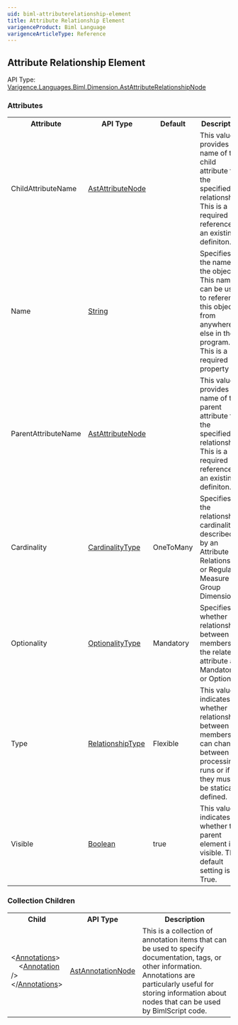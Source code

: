 ```yaml
---
uid: biml-attributerelationship-element
title: Attribute Relationship Element
varigenceProduct: Biml Language
varigenceArticleType: Reference
---
```

## Attribute Relationship Element<div class="AssemblyInfoGroup"><div class="CrossReferenceGroup"><div class="CrossReferenceHeader">API Type:</div><div class="CrossReferenceValue"><a href="../api-reference/Varigence.Languages.Biml.Dimension.AstAttributeRelationshipNode.html">Varigence.Languages.Biml.Dimension.AstAttributeRelationshipNode</a></div></div></div><div class="AttributeGroup"><h3>Attributes</h3><table id="AttributeList" class="AttributeList"><tbody><tr><th class="AttributeNameColumnHeader">Attribute</th><th class="AttributeTypeColumnHeader">API Type</th><th class="AttributeDefaultColumnHeader">Default</th><th class="AttributeSummaryColumnHeader">Description</th></tr><tr class="ad0"><td class="AttributeName">ChildAttributeName</td><td class="AttributeType"><a href="../api-reference/Varigence.Languages.Biml.Dimension.AstAttributeNode.html">AstAttributeNode</a></td><td class="AttributeDefault">&nbsp;</td><td class="AttributeSummary"><div class ="SummaryItem">This value provides the name of the child attribute for the specified relationship.</div> This is a required reference to an existing definiton.</td></tr><tr class="ad1"><td class="AttributeName">Name</td><td class="AttributeType"><a href="https://msdn.microsoft.com/en-us/library/System.String.aspx">String</a></td><td class="AttributeDefault">&nbsp;</td><td class="AttributeSummary"><div class ="SummaryItem">Specifies the name of the object.  This name can be used to reference this object from anywhere else in the program.</div> This is a required property</td></tr><tr class="ad0"><td class="AttributeName">ParentAttributeName</td><td class="AttributeType"><a href="../api-reference/Varigence.Languages.Biml.Dimension.AstAttributeNode.html">AstAttributeNode</a></td><td class="AttributeDefault">&nbsp;</td><td class="AttributeSummary"><div class ="SummaryItem">This value provides the name of the parent attribute for the specified relationship.</div> This is a required reference to an existing definiton.</td></tr><tr class="ad1"><td class="AttributeName">Cardinality</td><td class="AttributeType"><a href="../api-reference/Varigence.Languages.Biml.Dimension.CardinalityType.html">CardinalityType</a></td><td class="AttributeDefault">OneToMany</td><td class="AttributeSummary"><div class ="SummaryItem">Specifies the relationship cardinality described by an Attribute Relationship or Regular Measure Group Dimension.</div> </td></tr><tr class="ad0"><td class="AttributeName">Optionality</td><td class="AttributeType"><a href="../api-reference/Varigence.Languages.Biml.Dimension.OptionalityType.html">OptionalityType</a></td><td class="AttributeDefault">Mandatory</td><td class="AttributeSummary"><div class ="SummaryItem">Specifies whether relationships between members of the related attribute are Mandatory or Optional.</div> </td></tr><tr class="ad1"><td class="AttributeName">Type</td><td class="AttributeType"><a href="../api-reference/Varigence.Languages.Biml.Dimension.RelationshipType.html">RelationshipType</a></td><td class="AttributeDefault">Flexible</td><td class="AttributeSummary"><div class ="SummaryItem">This value indicates whether relationships between members can change between processing runs or if they must be statically defined.</div> </td></tr><tr class="ad0"><td class="AttributeName">Visible</td><td class="AttributeType"><a href="https://msdn.microsoft.com/en-us/library/System.Boolean.aspx">Boolean</a></td><td class="AttributeDefault">true</td><td class="AttributeSummary"><div class ="SummaryItem">This value indicates whether the parent element is visible. The default setting is True.</div> </td></tr></tbody></table></div><div class="ChildGroup">### Collection Children<table id="ChildList" class="ChildList"><tbody><tr><th class="ChildNameColumnHeader">Child</th><th class="ChildTypeColumnHeader">API Type</th><th class="ChildSummaryColumnHeader">Description</th></tr><tr class="cd0"><td class="ChildName"><span class="punc">&lt;</span><a href=Varigence.Languages.Biml.AstNode_Annotations.html">Annotations</a><span class="punc">&gt;</span><br />&nbsp;&nbsp;&nbsp;&nbsp;<span class="punc">&lt;</span><a href=Varigence.Languages.Biml.AstAnnotationNode.html">Annotation</a> <span class="punc">/&gt;</span><br /><span class="punc">&lt;/</span><a href=Varigence.Languages.Biml.AstNode_Annotations.html">Annotations</a><span class="punc">&gt;</span></td><td class="ChildType"><a href="../api-reference/Varigence.Languages.Biml.AstAnnotationNode.html">AstAnnotationNode</a></td><td class="ChildSummary"><div class ="SummaryItem">This is a collection of annotation items that can be used to specify documentation, tags, or other information.  Annotations are particularly useful for storing information about nodes that can be used by BimlScript code.</div> </td></tr></tbody></table></div>
